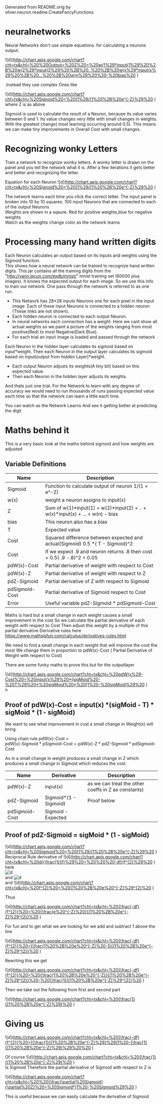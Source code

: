 Generated from README.orig by oliver.neuron.readme.CreateFancyFunctions 

# neuralnetworks

Neural Networks don't use simple equations. for calculating a neurons output. 
 
  ![d](http://chart.apis.google.com/chart?cht=tx&chl=%20%20Output=%20Z%20=%20w(1%29*input(1%29%20%2B%20w(2%29*input(2%29%20%2B%20..%20%2B%20w(x%29*input(x%29%20%2B%20...%20%2B%20w(n%29%20%20-%20bias%20  )
 <br> 

.Instead they use complex Ones like 
 
  ![d](http://chart.apis.google.com/chart?cht=tx&chl=%20Signoid%20=%20(1%29/(1%20%2B%20e^{-Z}%29%20  )
 <br>
 where Z is as above 

Sigmoid is used to calculate the result of a Neuron, because its value varies between 0 and 1. Its value changes very little with small changes in weights. With the greatest change( most learning occurring around 0.5). This means we can make tiny improvements in Overall Cost with small changes.
 
# Recognizing wonky Letters
Train a network to recognize wonky letters. A wonky letter is drawn on the panel and you tell the network what it is. After a few iterations it gets better and better and recognizing the letter.
  
Equation for each Neuron
  ![d](http://chart.apis.google.com/chart?cht=tx&chl=%20Signoid%20=%20(1%29/(1%20%2B%20e^{-Z}%29%20  )
 <br>

The network learns each time you click the correct letter. 
The input panel is broken into 10 by 10 squares.  100 input Neurons that are connected to each of the output Neurons  
Weights are shown in a sqaure. Red for positive weights,blue for negative weights  
Watch as the weights change color as the network learns 


# Processing many hand written digits


Each Neuron calculates an output based on its inputs and weights using the Sigmoid function.   
This shows how a neural network can be trained to recognize hand written digits.
This jar contains all the training digits from the "http://yann.lecun.com/exdb/mnist/" mnist training set  (60000 plus images).
It knows the expected output for each image. So we use this info to train our network. One pass through the network is referred to as one run.  
 
- This Network has 28*28 inputs Neurons one for each pixel in the input image. Each of these input Neurons is connected to a hidden neuron (These links are not shown). 
- Each hidden neuron is connected to each output Neuron. 
- In neural networks each connection has a weight. Here we cant show all actual weights so we paint a picture of the weights ranging from most positive(Red) to most Negative(Dark Blue). 
- For each trial an input image is loaded and  passed through the network


Each Neuron in the hidden layer calculates its sigmoid based on input*weight. 
Then each Neuron in the output layer calculates its sigmoid based on input(output from hidden Layer)*weight.
 

- Each output Neuron adjusts its weights(A tiny bit) based on this expected value.
- Then each Neuron in the hidden layer adjusts its weights.

And thats just one trial. For the Network to learn with any degree of accuracy we would need to run thousands of runs passing expected value each time so that the network can learn a little each time. 
   
 You can watch as the Network Learns And see it getting better at predicting the digit

# Maths behind it 
This is a very basic look at the maths behind sigmoid and how weights are adjusted
   
##  Variable Definitions
   
| Name | Description |
| --- | --- |
|Sigmoid |        Function to calculate output of neuron  1/(1 + e^-Z) |
| w(x) |      weight a neuron assigns to input(x) 
|Z  |     Sum of    w(1)*input(1) + w(2)*input(2) + .. + w(x)*input(x) + ... + w(n)  - bias 
| bias |  This neuron also has a bias|  
| T   |            Expected value |
|Cost|            Squared difference between expected and actual(Sigmoid)   0.5 *( T - Sigmoid)^2 |
|Cost| If we expect .9 and neuron returns .8 then cost = 0.5( .9 -.8)^2 = 0.05|
|pdW(x)-Cost|     Partial derivative  of weight with respect  to Cost  
|pdW(x)-Z|        Partial derivative  of weight with respect  to Z
|pdZ-Sigmoid|     Partial derivative  of Z with respect  to Sigmoid
|pdSigmoid-Cost|  Partial derivative  of Sigmoid  respect  to Cost
|Error |          Useful variable  pdZ-Sigmoid *  pdSigmoid-Cost

Maths is hard but a small change in each weight causes a small improvement in the cost
So we calculate the partial derivative  of each weight with respect  to Cost
Then adjust this weight by a multiple of this  partial derivative 
Derivative rules here https://www.mathsisfun.com/calculus/derivatives-rules.html





We need to find a small change in each weight that will improve the cost the most
We change them in proportion to pdW(x)-Cost ( Partial Derivative of Weight with respect to Cost) 

There are some funky maths to prove this but for the outputlayer

 ![d](http://chart.apis.google.com/chart?cht=tx&chl=%20pdW(x%29-Cost%20=%20input(x%29%20*(sigMoid%20-%20T%29%20*%20sigMoid%20*%20(1%20-%20sigMoid%29%20  )
 <br>n


       
## Proof of pdW(x)-Cost = input(x) *(sigMoid - T) * sigMoid * (1 - sigMoid)

We want to see what improvement in cost a small change in Weight(x) will bring.
   
Using chain rule pdW(x)-Cost =  
 pdW(x)-Sigmoid * pSigmoid-Cost  = 
 pdW(x)-Z  *  pdZ-Sigmoid * pdSigmoid-Cost
 
 As in a small change in weight produces a small change in Z which produces a small change in Sigmoid which reduces the cost.  

|Name|Derivative|Description|
| --- | --- |--- |
| pdW(x)-Z | input(x)|  as we can treat the other coeffs in Z as constants)|
| pdZ-Sigmoid|  Sigmoid*(1 - Sigmoid) |  Proof below| 
| pdSigmoid-Cost|Sigmoid - Expected|
 
## Proof of pdZ-Sigmoid = sigMoid * (1 - sigMoid)
 
 
  ![d](http://chart.apis.google.com/chart?cht=tx&chl=%20Sigmoid%20=%20(1%29/(1%20%2B%20e^{-Z}%29%20  )
 <br>
 Reciprocal Rule  derivative of 
  ![d](http://chart.apis.google.com/chart?cht=tx&chl=%20d({\frac{1}{f}%29%20=%20%20%20-df/(f^{2}%29%20  )
 <br> 
 here    
  ![d](http://chart.apis.google.com/chart?cht=tx&chl=%20f%20=%20%201%20%2B%20e^{-Z}%20  )
 <br>  and   ![d](http://chart.apis.google.com/chart?cht=tx&chl=%20%20df%20=%20-e^{-Z}%20  )
 <br> and  ![d](http://chart.apis.google.com/chart?cht=tx&chl=%20f^{2}%20=%20(1%20%2B%20e%20^{-Z}%29^{2}%20  )
 <br> 
 
 Thus
 
  ![d](http://chart.apis.google.com/chart?cht=tx&chl=%20{\frac{-df}{f^{2}}%20=%20{\frac{e%20^{-Z}%20}{(1%20%2B%20e^{-Z}%29^{2}}%20  )
 <br>
   
 For fun and to get what we are looking for we add and subtract 1 above the line
 
  ![d](http://chart.apis.google.com/chart?cht=tx&chl=%20{\frac{-df}{f^{2}}%20={\frac{1%20%2B%20e%20^{-Z}%20-1}{(1%20%2B%20e^{-Z}%29^{2}}%20  )
 <br> 
 
 Rewriting this we get  
 
  ![d](http://chart.apis.google.com/chart?cht=tx&chl=%20{\frac{-df}{f^{2}}%20=%20{\frac{1%20%2B%20e%20^{-Z}}{(1%20%2B%20e^{-Z}%29^{2}}%20-%20{\frac{1}{(1%20%2B%20e^{-Z}%29^{2}}%20  )
 <br> 
 
 Then we take out the following from first and second part 
 
  ![d](http://chart.apis.google.com/chart?cht=tx&chl=%20{\frac{1}{(1%20%2B%20e^{-Z}%29}%20  )
 <br> 
 
 Giving us
=
 ![d](http://chart.apis.google.com/chart?cht=tx&chl=%20{\frac{-df}{f^{2}}%20=({\frac{1}{(1%20%2B%20e^{-Z}%29}%29(1%20-{\frac{1}{(1%20%2B%20e^{-Z}%29}%29%20%20  )
 <br>
  

  
Of course  ![d](http://chart.apis.google.com/chart?cht=tx&chl=%20{\frac{1}{(1%20%2B%20e^{-Z}%29}%20  )
 <br> Is Sigmoid 
  Therefore the partial derivative of Sigmoid with respect to Z is  
  
  ![d](http://chart.apis.google.com/chart?cht=tx&chl=%20%20{\frac{\partial%20Sigmoid}{\partial%20Z}%20=%20Sigmoid*(1%20-%20Sigmoid%29%20  )
 <br>
  
  This is useful because we can easily calculate the derivative of Sigmoid
 
